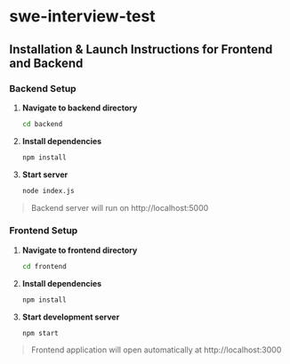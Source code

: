 # swe-interview-test

## Installation & Launch Instructions for Frontend and Backend

### Backend Setup

1. **Navigate to backend directory**
   ```bash
   cd backend
   ```

2. **Install dependencies**
   ```bash
   npm install
   ```

4. **Start server**
   ```bash
   node index.js
   ```

> Backend server will run on http://localhost:5000

### Frontend Setup

1. **Navigate to frontend directory**
   ```bash
   cd frontend
   ```

2. **Install dependencies**
   ```bash
   npm install
   ```

3. **Start development server**
   ```bash
   npm start
   ```

> Frontend application will open automatically at http://localhost:3000